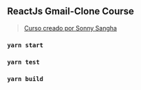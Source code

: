 ## ReactJs Gmail-Clone Course

> [Curso creado por Sonny Sangha](https://www.youtube.com/channel/UCqeTj_QAnNlmt7FwzNwHZnA)

### `yarn start`

### `yarn test`

### `yarn build`

